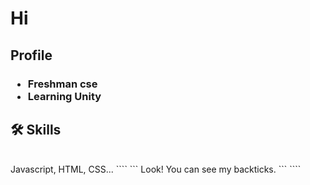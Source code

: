 <h1>Hi</h1>
<h2>Profile</h2>
<h3><ul>
  <li>Freshman cse</li>
  <li>Learning Unity</li>
</ul></h3>
<h2>🛠 Skills</h2> <br>
Javascript, HTML, CSS...
````
```
Look! You can see my backticks.
```
````
